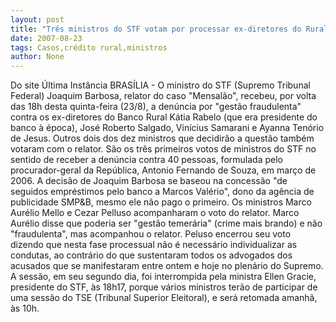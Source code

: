 ```yaml
---
layout: post
title: "Três ministros do STF votam por processar ex-diretores do Rural no caso Mensalão "
date: 2007-08-23
tags: Casos,crédito rural,ministros
author: None
---
```

Do site &Uacute;ltima Inst&acirc;ncia
BRAS&Iacute;LIA - O ministro do STF (Supremo Tribunal Federal) Joaquim Barbosa, relator do caso &quot;Mensal&atilde;o&quot;, recebeu, por volta das 18h desta quinta-feira (23/8), a den&uacute;ncia por &quot;gest&atilde;o fraudulenta&quot; contra os ex-diretores do Banco Rural K&aacute;tia Rabelo (que era presidente do banco &agrave; &eacute;poca), Jos&eacute; Roberto Salgado, Vin&iacute;cius Samarani e Ayanna Ten&oacute;rio de Jesus.
Outros dois dos dez ministros que decidir&atilde;o a quest&atilde;o tamb&eacute;m votaram com o relator. S&atilde;o os tr&ecirc;s primeiros votos de ministros do STF no sentido de receber a den&uacute;ncia contra 40 pessoas, formulada pelo procurador-geral da Rep&uacute;blica, Antonio Fernando de Souza, em mar&ccedil;o de 2006.
A decis&atilde;o de Joaquim Barbosa se baseou na concess&atilde;o &quot;de seguidos empr&eacute;stimos pelo banco a Marcos Val&eacute;rio&quot;, dono da ag&ecirc;ncia de publicidade SMP&amp;B, mesmo ele n&atilde;o pago o primeiro.
Os ministros Marco Aur&eacute;lio Mello e Cezar Pelluso acompanharam o voto do relator. Marco Aur&eacute;lio disse que poderia ser &quot;gest&atilde;o temer&aacute;ria&quot; (crime mais brando) e n&atilde;o &quot;fraudulenta&quot;, mas acompanhou o relator. 
Peluso encerrou seu voto dizendo que nesta fase processual n&atilde;o &eacute; necess&aacute;rio individualizar as condutas, ao contr&aacute;rio do que sustentaram todos os advogados dos acusados que se manifestaram entre ontem e hoje no plen&aacute;rio do Supremo.
A sess&atilde;o, em seu segundo dia, foi interrompida pela ministra Ellen Gracie, presidente do STF, &agrave;s 18h17, porque v&aacute;rios ministros ter&atilde;o de participar de uma sess&atilde;o do TSE (Tribunal Superior Eleitoral), e ser&aacute; retomada amanh&atilde;, &agrave;s 10h. 